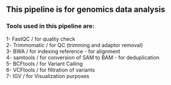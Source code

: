 ## This pipeline is for genomics data analysis 
### Tools used in this pipeline are:
1- FastQC / for quality check                                                                                                
2- Trimmomatic / for QC (trimming and adaptor removal)                                                                                
3- BWA / for indexing reference - for alignment                                                                                                        
4- samtools / for conversion of SAM to BAM - for deduplication                                                                                                                
5- BCFtools / for Variant Calling                                                                                                              
6- VCFtools / for filtration of variants                                                                                                                                  
7- IGV / for Visualization purposes                                                                                                                                          
